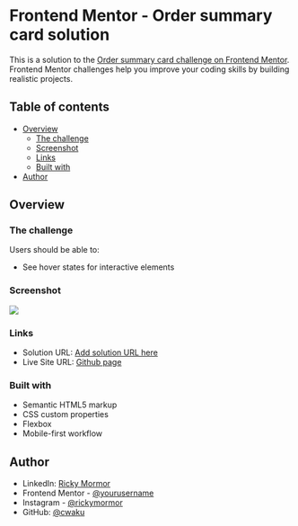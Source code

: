 # Frontend Mentor - Order summary card solution

This is a solution to the [Order summary card challenge on Frontend Mentor](https://www.frontendmentor.io/challenges/order-summary-component-QlPmajDUj). Frontend Mentor challenges help you improve your coding skills by building realistic projects. 

## Table of contents

- [Overview](#overview)
  - [The challenge](#the-challenge)
  - [Screenshot](#screenshot)
  - [Links](#links)
  - [Built with](#built-with)
- [Author](#author)

## Overview

### The challenge

Users should be able to:

- See hover states for interactive elements

### Screenshot

![](./screenshot.jpg)

### Links

- Solution URL: [Add solution URL here](https://your-solution-url.com)
- Live Site URL: [Github page](https://cwaku.github.io/order-summary-component-main/)

### Built with

- Semantic HTML5 markup
- CSS custom properties
- Flexbox
- Mobile-first workflow

## Author

- LinkedIn: [Ricky Mormor](www.linkedin.com/in/ricky-mormor)
- Frontend Mentor - [@yourusername](https://www.frontendmentor.io/profile/yourusername)
- Instagram - [@rickymormor](https://www.instagram.com/rickymormor/)
- GitHub: [@cwaku](https://github.com/cwaku)
